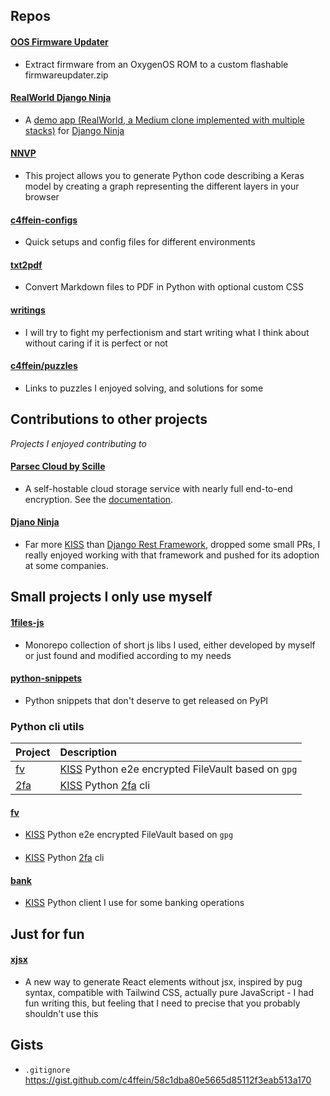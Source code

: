 ## Repos

#### [OOS Firmware Updater](https://github.com/c4ffein/OOS-firmware-updater)
- Extract firmware from an OxygenOS ROM to a custom flashable firmwareupdater.zip

#### [RealWorld Django Ninja](https://github.com/c4ffein/realworld-django-ninja/)
- A [demo app (RealWorld, a Medium clone implemented with multiple stacks)](https://codebase.show/projects/realworld?category=backend&language=python) for [Django Ninja](https://django-ninja.dev/)

#### [NNVP](https://github.com/c4ffein/NNVP)
- This project allows you to generate Python code describing a Keras model by creating a graph representing the different layers in your browser

#### [c4ffein-configs](https://github.com/c4ffein/c4ffein-configs)
- Quick setups and config files for different environments

#### [txt2pdf](https://github.com/c4ffein/txt2pdf)
- Convert Markdown files to PDF in Python with optional custom CSS

#### [writings](https://github.com/c4ffein/writings)
- I will try to fight my perfectionism and start writing what I think about without caring if it is perfect or not

#### [c4ffein/puzzles](https://github.com/c4ffein/puzzles)
- Links to puzzles I enjoyed solving, and solutions for some

## Contributions to other projects
*Projects I enjoyed contributing to*

#### [Parsec Cloud by Scille](https://github.com/Scille/parsec-cloud)
- A self-hostable cloud storage service with nearly full end-to-end encryption. See the [documentation](https://docs.parsec.cloud/en/latest/architecture.html).

#### [Djano Ninja](https://github.com/vitalik/django-ninja)
- Far more [KISS](https://en.wikipedia.org/wiki/KISS_principle) than [Django Rest Framework](https://github.com/encode/django-rest-framework), dropped some small PRs, I really enjoyed working with that framework and pushed for its adoption at some companies.

## Small projects I only use myself

#### [1files-js](https://github.com/c4ffein/1files-js)
- Monorepo collection of short js libs I used, either developed by myself or just found and modified according to my needs

#### [python-snippets](https://github.com/c4ffein/python-snippets)
- Python snippets that don't deserve to get released on PyPI

### Python cli utils

| Project | Description |
| -------------------------------------- | :------------------------------------------------------------------------------------------------------------------------------- |
| [fv](https://github.com/c4ffein/fv)    | [KISS](https://en.wikipedia.org/wiki/KISS_principle) Python e2e encrypted FileVault based on `gpg`                               |
| [2fa](https://github.com/c4ffein/2fa)  | [KISS](https://en.wikipedia.org/wiki/KISS_principle) Python [2fa](https://en.wikipedia.org/wiki/Multi-factor_authentication) cli |


#### [fv](https://github.com/c4ffein/fv)
- [KISS](https://en.wikipedia.org/wiki/KISS_principle) Python e2e encrypted FileVault based on `gpg`

#### 
- [KISS](https://en.wikipedia.org/wiki/KISS_principle) Python [2fa](https://en.wikipedia.org/wiki/Multi-factor_authentication) cli

#### [bank](https://github.com/c4ffein/bank)
- [KISS](https://en.wikipedia.org/wiki/KISS_principle) Python client I use for some banking operations

## Just for fun

#### [xjsx](https://github.com/c4ffein/xjsx)
- A new way to generate React elements without jsx, inspired by pug syntax, compatible with Tailwind CSS, actually pure JavaScript - I had fun writing this, but feeling that I need to precise that you probably shouldn't use this

## Gists
- `.gitignore` https://gist.github.com/c4ffein/58c1dba80e5665d85112f3eab513a170
